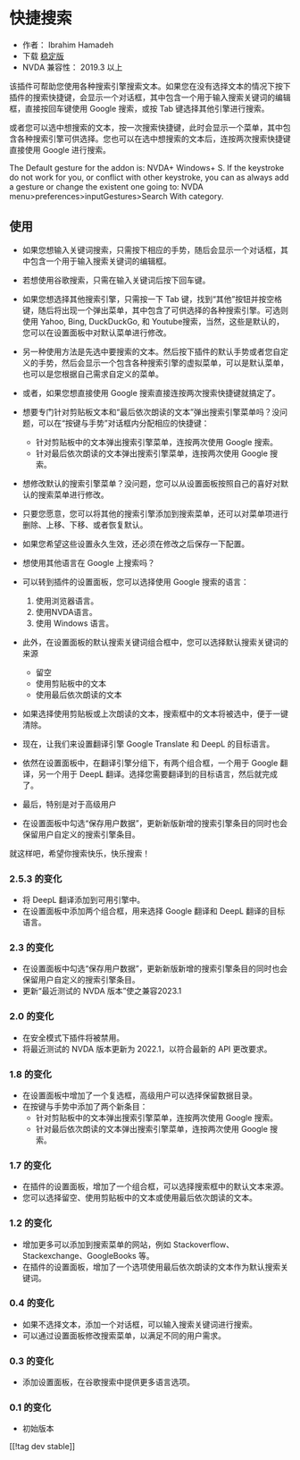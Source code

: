 # 快捷搜索 #

* 作者： Ibrahim Hamadeh
* 下载 [稳定版][1]
* NVDA 兼容性： 2019.3 以上

该插件可帮助您使用各种搜索引擎搜索文本。如果您在没有选择文本的情况下按下插件的搜索快捷键，会显示一个对话框，其中包含一个用于输入搜索关键词的编辑框，直接按回车键使用
Google 搜索，或按 Tab 键选择其他引擎进行搜索。

或者您可以选中想搜索的文本，按一次搜索快捷键，此时会显示一个菜单，其中包含各种搜索引擎可供选择。您也可以在选中想搜索的文本后，连按两次搜索快捷键直接使用
Google 进行搜索。

The Default gesture for the addon is: NVDA+ Windows+ S. If the keystroke do not work for you, or conflict with other keystroke, you can as always add a gesture or change the existent one going to: NVDA menu>preferences>inputGestures>Search With category.

## 使用

* 如果您想输入关键词搜索，只需按下相应的手势，随后会显示一个对话框，其中包含一个用于输入搜索关键词的编辑框。
* 若想使用谷歌搜索，只需在输入关键词后按下回车键。
* 如果您想选择其他搜索引擎，只需按一下 Tab 键，找到“其他”按钮并按空格键，随后将出现一个弹出菜单，其中包含了可供选择的各种搜索引擎。可选则使用
  Yahoo, Bing, DuckDuckGo, 和 Youtube搜索，当然，这些是默认的，您可以在设置面板中对默认菜单进行修改。
* 另一种使用方法是先选中要搜索的文本。然后按下插件的默认手势或者您自定义的手势，然后会显示一个包含各种搜索引擎的虚拟菜单，可以是默认菜单，也可以是您根据自己需求自定义的菜单。
* 或者，如果您想直接使用 Google 搜索直接连按两次搜索快捷键就搞定了。
* 想要专门针对剪贴板文本和“最后依次朗读的文本”弹出搜索引擎菜单吗？没问题，可以在“按键与手势”对话框内分配相应的快捷键：
    * 针对剪贴板中的文本弹出搜索引擎菜单，连按两次使用 Google 搜索。
    * 针对最后依次朗读的文本弹出搜索引擎菜单，连按两次使用 Google 搜索。
* 想修改默认的搜索引擎菜单？没问题，您可以从设置面板按照自己的喜好对默认的搜索菜单进行修改。
* 只要您愿意，您可以将其他的搜索引擎添加到搜索菜单，还可以对菜单项进行删除、上移、下移、或者恢复默认。
* 如果您希望这些设置永久生效，还必须在修改之后保存一下配置。
* 想使用其他语言在 Google 上搜索吗？
* 可以转到插件的设置面板，您可以选择使用 Google 搜索的语言：

    1. 使用浏览器语言。
    2. 使用NVDA语言。
    3. 使用 Windows 语言。

* 此外，在设置面板的默认搜索关键词组合框中，您可以选择默认搜索关键词的来源

    * 留空
    * 使用剪贴板中的文本
    * 使用最后依次朗读的文本

* 如果选择使用剪贴板或上次朗读的文本，搜索框中的文本将被选中，便于一键清除。
* 现在，让我们来设置翻译引擎 Google Translate 和 DeepL 的目标语言。
* 依然在设置面板中，在翻译引擎分组下，有两个组合框，一个用于 Google 翻译，另一个用于 DeepL
  翻译。选择您需要翻译到的目标语言，然后就完成了。
* 最后，特别是对于高级用户
* 在设置面板中勾选“保存用户数据”，更新新版新增的搜索引擎条目的同时也会保留用户自定义的搜索引擎条目。

就这样吧，希望你搜索快乐，快乐搜索！

### 2.5.3 的变化 ###

* 将 DeepL 翻译添加到可用引擎中。
* 在设置面板中添加两个组合框，用来选择 Google 翻译和 DeepL 翻译的目标语言。

### 2.3 的变化 ###

* 在设置面板中勾选“保存用户数据”，更新新版新增的搜索引擎条目的同时也会保留用户自定义的搜索引擎条目。
* 更新“最近测试的 NVDA 版本”使之兼容2023.1

### 2.0 的变化 ###

* 在安全模式下插件将被禁用。
* 将最近测试的 NVDA 版本更新为 2022.1，以符合最新的 API 更改要求。

### 1.8 的变化 ###

* 在设置面板中增加了一个复选框，高级用户可以选择保留数据目录。
* 在按键与手势中添加了两个新条目：
    * 针对剪贴板中的文本弹出搜索引擎菜单，连按两次使用 Google 搜索。
    * 针对最后依次朗读的文本弹出搜索引擎菜单，连按两次使用 Google 搜索。

### 1.7 的变化

* 在插件的设置面板，增加了一个组合框，可以选择搜索框中的默认文本来源。
* 您可以选择留空、使用剪贴板中的文本或使用最后依次朗读的文本。

### 1.2 的变化

* 增加更多可以添加到搜索菜单的网站，例如 Stackoverflow、Stackexchange、GoogleBooks 等。
* 在插件的设置面板，增加了一个选项使用最后依次朗读的文本作为默认搜索关键词。

### 0.4 的变化

* 如果不选择文本，添加一个对话框，可以输入搜索关键词进行搜索。
* 可以通过设置面板修改搜索菜单，以满足不同的用户需求。

### 0.3 的变化

* 添加设置面板，在谷歌搜索中提供更多语言选项。

### 0.1 的变化

* 初始版本

[[!tag dev stable]]

[1]: https://www.nvaccess.org/addonStore/legacy?file=searchwith
